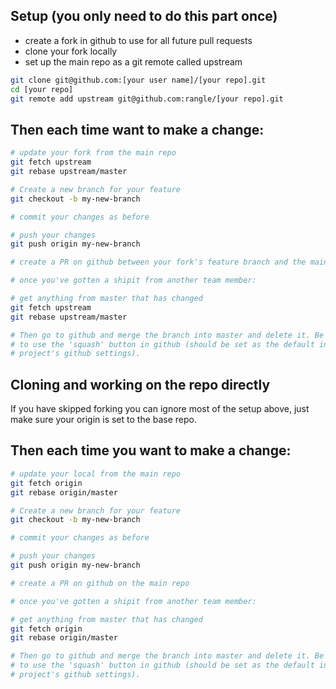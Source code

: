 ## Setup (you only need to do this part once)

* create a fork in github to use for all future pull requests
* clone your fork locally
* set up the main repo as a git remote called upstream

```sh
git clone git@github.com:[your user name]/[your repo].git
cd [your repo]
git remote add upstream git@github.com:rangle/[your repo].git
```

## Then each time want to make a change:

```sh
# update your fork from the main repo
git fetch upstream
git rebase upstream/master

# Create a new branch for your feature
git checkout -b my-new-branch

# commit your changes as before

# push your changes
git push origin my-new-branch

# create a PR on github between your fork's feature branch and the main repo

# once you've gotten a shipit from another team member:

# get anything from master that has changed
git fetch upstream
git rebase upstream/master

# Then go to github and merge the branch into master and delete it. Be sure
# to use the 'squash' button in github (should be set as the default in your
# project's github settings).
```

## Cloning and working on the repo directly

If you have skipped forking you can ignore most of the setup above, just make sure your origin is set to the base repo.

## Then each time you want to make a change:
```sh
# update your local from the main repo
git fetch origin
git rebase origin/master

# Create a new branch for your feature
git checkout -b my-new-branch

# commit your changes as before

# push your changes
git push origin my-new-branch

# create a PR on github on the main repo

# once you've gotten a shipit from another team member:

# get anything from master that has changed
git fetch origin
git rebase origin/master

# Then go to github and merge the branch into master and delete it. Be sure
# to use the 'squash' button in github (should be set as the default in your
# project's github settings).
```
